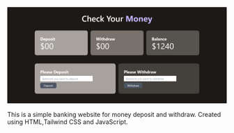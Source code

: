 <img src="Bank-Inside.png">

This is a simple banking website for money deposit and withdraw. Created using HTML,Tailwind CSS and JavaScript.
